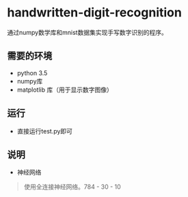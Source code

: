 # handwritten-digit-recognition
通过numpy数学库和mnist数据集实现手写数字识别的程序。

## 需要的环境
* python 3.5
* numpy库
* matplotlib 库（用于显示数字图像）

## 运行
* 直接运行test.py即可

## 说明
* 神经网络
>使用全连接神经网络。784 - 30 - 10
